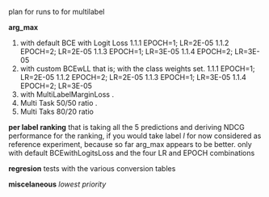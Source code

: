 plan for runs to for multilabel

__arg_max__
1. with default BCE with Logit Loss
1.1.1 EPOCH=1; LR=2E-05
1.1.2 EPOCH=2; LR=2E-05
1.1.3 EPOCH=1; LR=3E-05
1.1.4 EPOCH=2; LR=3E-05
2. with custom BCEwLL
that is; with the class weights set. 
1.1.1 EPOCH=1; LR=2E-05
1.1.2 EPOCH=2; LR=2E-05
1.1.3 EPOCH=1; LR=3E-05
1.1.4 EPOCH=2; LR=3E-05
3. with MultiLabelMarginLoss
.
4. Multi Task 50/50 ratio
.
5. Multi Taks 80/20 ratio

__per label ranking__
that is taking all the 5 predictions and deriving NDCG performance for the ranking, if you would take label *l*
for now considered as reference experiment, because so far arg_max appears to be better. only with default BCEwithLogitsLoss and the four LR and EPOCH combinations

__regresion__
tests with the various conversion tables

__miscelaneous__
_lowest priority_